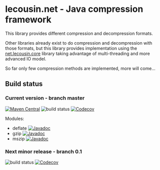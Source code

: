 # lecousin.net - Java compression framework

This library provides different compression and decompression formats.

Other libraries already exist to do compression and decompression with those formats, but
this library provides implementation using the
[net.lecousin.core]("https://github.com/lecousin/java-framework-core" "java-framework-core") library
taking advantage of multi-threading and more advanced IO model. 

So far only few compression methods are implemented, more will come...

## Build status

### Current version - branch master

[![Maven Central](https://img.shields.io/maven-central/v/net.lecousin.compression/parent-pom.svg)](http://search.maven.org/#search%7Cga%7C1%7Cg%3A%22net.lecousin.compression%22)
![build status](https://travis-ci.org/lecousin/java-compression.svg?branch=master "Build Status")
[![Codecov](https://codecov.io/gh/lecousin/java-framework-compression/graph/badge.svg)](https://codecov.io/gh/lecousin/java-framework-compression/branch/master)

Modules:
 * deflate [![Javadoc](https://img.shields.io/badge/javadoc-0.1.2-brightgreen.svg)](https://www.javadoc.io/doc/net.lecousin.compression/deflate/0.1.2)
 * gzip [![Javadoc](https://img.shields.io/badge/javadoc-0.1.2-brightgreen.svg)](https://www.javadoc.io/doc/net.lecousin.compression/gzip/0.1.2)
 * mszip [![Javadoc](https://img.shields.io/badge/javadoc-0.1.2-brightgreen.svg)](https://www.javadoc.io/doc/net.lecousin.compression/mszip/0.1.2)

### Next minor release - branch 0.1   

![build status](https://travis-ci.org/lecousin/java-compression.svg?branch=0.1 "Build Status")
[![Codecov](https://codecov.io/gh/lecousin/java-framework-compression/branch/0.1/graph/badge.svg)](https://codecov.io/gh/lecousin/java-framework-compression/branch/0.1)
